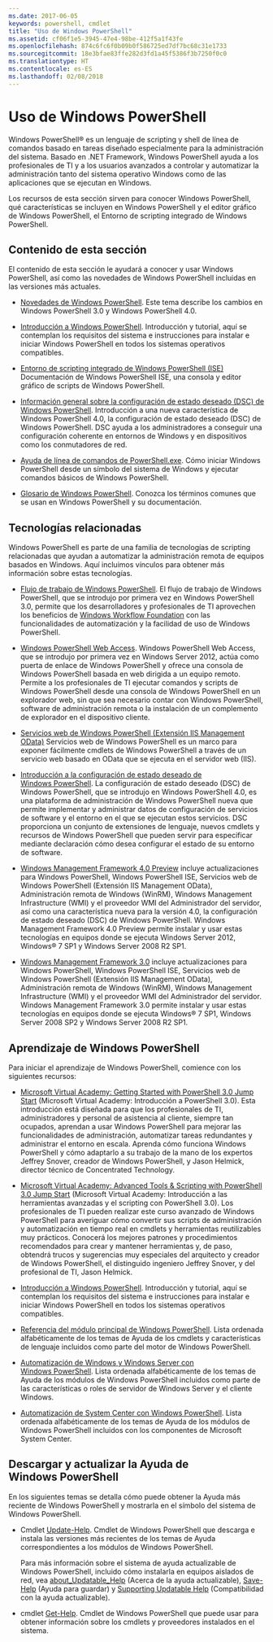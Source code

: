 ```yaml
---
ms.date: 2017-06-05
keywords: powershell, cmdlet
title: "Uso de Windows PowerShell"
ms.assetid: cf06f1e5-3945-47e4-98be-412f5a1f43fe
ms.openlocfilehash: 874c6fc6f0b09b0f586725ed7df7bc68c31e1733
ms.sourcegitcommit: 18e3bfae83ffe282d3fd1a45f5386f3b7250f0c0
ms.translationtype: HT
ms.contentlocale: es-ES
ms.lasthandoff: 02/08/2018
---
```

# <a name="using-windows-powershell"></a>Uso de Windows PowerShell
Windows PowerShell® es un lenguaje de scripting y shell de línea de comandos basado en tareas diseñado especialmente para la administración del sistema. Basado en .NET Framework, Windows PowerShell ayuda a los profesionales de TI y a los usuarios avanzados a controlar y automatizar la administración tanto del sistema operativo Windows como de las aplicaciones que se ejecutan en Windows.

Los recursos de esta sección sirven para conocer Windows PowerShell, qué características se incluyen en Windows PowerShell y el editor gráfico de Windows PowerShell, el Entorno de scripting integrado de Windows PowerShell.

## <a name="whats-in-this-section"></a>Contenido de esta sección
El contenido de esta sección le ayudará a conocer y usar Windows PowerShell, así como las novedades de Windows PowerShell incluidas en las versiones más actuales.

- [Novedades de Windows PowerShell](../../whats-new/What-s-New-in-Windows-PowerShell-50.md). Este tema describe los cambios en Windows PowerShell 3.0 y Windows PowerShell 4.0.

- [Introducción a Windows PowerShell](../Getting-Started-with-Windows-PowerShell.md). Introducción y tutorial, aquí se contemplan los requisitos del sistema e instrucciones para instalar e iniciar Windows PowerShell en todos los sistemas operativos compatibles.

- [Entorno de scripting integrado de Windows PowerShell &#40;ISE&#41;](Windows-PowerShell-Integrated-Scripting-Environment--ISE-.md) Documentación de Windows PowerShell ISE, una consola y editor gráfico de scripts de Windows PowerShell.

- [Información general sobre la configuración de estado deseado (DSC) de Windows PowerShell](https://technet.microsoft.com/en-us/library/04c9e716-822c-40f0-8fdf-f2dda8abd888). Introducción a una nueva característica de Windows PowerShell 4.0, la configuración de estado deseado (DSC) de Windows PowerShell. DSC ayuda a los administradores a conseguir una configuración coherente en entornos de Windows y en dispositivos como los conmutadores de red.

- [Ayuda de línea de comandos de PowerShell.exe](../../core-powershell/console/PowerShell.exe-Command-Line-Help.md). Cómo iniciar Windows PowerShell desde un símbolo del sistema de Windows y ejecutar comandos básicos de Windows PowerShell.

- [Glosario de Windows PowerShell](../../Windows-PowerShell-Glossary.md). Conozca los términos comunes que se usan en Windows PowerShell y su documentación.

## <a name="related-technologies"></a>Tecnologías relacionadas
Windows PowerShell es parte de una familia de tecnologías de scripting relacionadas que ayudan a automatizar la administración remota de equipos basados en Windows. Aquí incluimos vínculos para obtener más información sobre estas tecnologías.

- [Flujo de trabajo de Windows PowerShell](http://technet.microsoft.com/library/jj134242.aspx). El flujo de trabajo de Windows PowerShell, que se introdujo por primera vez en Windows PowerShell 3.0, permite que los desarrolladores y profesionales de TI aprovechen los beneficios de [Windows Workflow Foundation](http://msdn.microsoft.com/library/ee342461.aspx) con las funcionalidades de automatización y la facilidad de uso de Windows PowerShell.

- [Windows PowerShell Web Access](http://technet.microsoft.com/library/hh831611.aspx). Windows PowerShell Web Access, que se introdujo por primera vez en Windows Server 2012, actúa como puerta de enlace de Windows PowerShell y ofrece una consola de Windows PowerShell basada en web dirigida a un equipo remoto. Permite a los profesionales de TI ejecutar comandos y scripts de Windows PowerShell desde una consola de Windows PowerShell en un explorador web, sin que sea necesario contar con Windows PowerShell, software de administración remota o la instalación de un complemento de explorador en el dispositivo cliente.

- [Servicios web de Windows PowerShell (Extensión IIS Management OData)](http://msdn.microsoft.com/library/windows/desktop/hh880865.aspx) Servicios web de Windows PowerShell es un marco para exponer fácilmente cmdlets de Windows PowerShell a través de un servicio web basado en OData que se ejecuta en el servidor web (IIS).

- [Introducción a la configuración de estado deseado de Windows PowerShell](https://technet.microsoft.com/en-us/library/c134aa32-b085-4656-9a89-955d8ff768d0). La configuración de estado deseado (DSC) de Windows PowerShell, que se introdujo en Windows PowerShell 4.0, es una plataforma de administración de Windows PowerShell nueva que permite implementar y administrar datos de configuración de servicios de software y el entorno en el que se ejecutan estos servicios. DSC proporciona un conjunto de extensiones de lenguaje, nuevos cmdlets y recursos de Windows PowerShell que pueden servir para especificar mediante declaración cómo desea configurar el estado de su entorno de software.

- [Windows Management Framework 4.0 Preview](http://go.microsoft.com/fwlink/?LinkID=293881) incluye actualizaciones para Windows PowerShell, Windows PowerShell ISE, Servicios web de Windows PowerShell (Extensión IIS Management OData), Administración remota de Windows (WinRM), Windows Management Infrastructure (WMI) y el proveedor WMI del Administrador del servidor, así como una característica nueva para la versión 4.0, la configuración de estado deseado (DSC) de Windows PowerShell. Windows Management Framework 4.0 Preview permite instalar y usar estas tecnologías en equipos donde se ejecuta Windows Server 2012, Windows® 7 SP1 y Windows Server 2008 R2 SP1.

- [Windows Management Framework 3.0](http://www.microsoft.com/download/details.aspx?id=34595) incluye actualizaciones para Windows PowerShell, Windows PowerShell ISE, Servicios web de Windows PowerShell (Extensión IIS Management OData), Administración remota de Windows (WinRM), Windows Management Infrastructure (WMI) y el proveedor WMI del Administrador del servidor. Windows Management Framework 3.0 permite instalar y usar estas tecnologías en equipos donde se ejecuta Windows® 7 SP1, Windows Server 2008 SP2 y Windows Server 2008 R2 SP1.

## <a name="learning-windows-powershell"></a>Aprendizaje de Windows PowerShell
Para iniciar el aprendizaje de Windows PowerShell, comience con los siguientes recursos:

- [Microsoft Virtual Academy: Getting Started with PowerShell 3.0 Jump Start](https://mva.microsoft.com/en-us/training-courses/getting-started-with-powershell-3-0-jump-start-8276) (Microsoft Virtual Academy: Introducción a PowerShell 3.0). Esta introducción está diseñada para que los profesionales de TI, administradores y personal de asistencia al cliente, siempre tan ocupados, aprendan a usar Windows PowerShell para mejorar las funcionalidades de administración, automatizar tareas redundantes y administrar el entorno en escala. Aprenda cómo funciona Windows PowerShell y cómo adaptarlo a su trabajo de la mano de los expertos Jeffrey Snover, creador de Windows PowerShell, y Jason Helmick, director técnico de Concentrated Technology.

- [Microsoft Virtual Academy: Advanced Tools & Scripting with PowerShell 3.0 Jump Start](https://mva.microsoft.com/en-US/training-courses/advanced-tools-scripting-with-powershell-30-jump-start-8277) (Microsoft Virtual Academy: Introducción a las herramientas avanzadas y el scripting con PowerShell 3.0). Los profesionales de TI pueden realizar este curso avanzado de Windows PowerShell para averiguar cómo convertir sus scripts de administración y automatización en tiempo real en cmdlets y herramientas reutilizables muy prácticos. Conocerá los mejores patrones y procedimientos recomendados para crear y mantener herramientas y, de paso, obtendrá trucos y sugerencias muy especiales del arquitecto y creador de Windows PowerShell, el distinguido ingeniero Jeffrey Snover, y del profesional de TI, Jason Helmick.

- [Introducción a Windows PowerShell](../Getting-Started-with-Windows-PowerShell.md). Introducción y tutorial, aquí se contemplan los requisitos del sistema e instrucciones para instalar e iniciar Windows PowerShell en todos los sistemas operativos compatibles.

- [Referencia del módulo principal de Windows PowerShell](http://technet.microsoft.com/library/hh847741(v=wps.630).aspx). Lista ordenada alfabéticamente de los temas de Ayuda de los cmdlets y características de lenguaje incluidos como parte del motor de Windows PowerShell.

- [Automatización de Windows y Windows Server con Windows PowerShell](http://technet.microsoft.com/library/dn249523.aspx). Lista ordenada alfabéticamente de los temas de Ayuda de los módulos de Windows PowerShell incluidos como parte de las características o roles de servidor de Windows Server y el cliente Windows.

- [Automatización de System Center con Windows PowerShell](https://technet.microsoft.com/en-us/library/mt156962.aspx). Lista ordenada alfabéticamente de los temas de Ayuda de los módulos de Windows PowerShell incluidos con los componentes de Microsoft System Center.

## <a name="downloading-and-updating-windows-powershell-help"></a>Descargar y actualizar la Ayuda de Windows PowerShell
En los siguientes temas se detalla cómo puede obtener la Ayuda más reciente de Windows PowerShell y mostrarla en el símbolo del sistema de Windows PowerShell.

- Cmdlet [Update-Help](http://technet.microsoft.com/library/hh849720.aspx). Cmdlet de Windows PowerShell que descarga e instala las versiones más recientes de los temas de Ayuda correspondientes a los módulos de Windows PowerShell.

    Para más información sobre el sistema de ayuda actualizable de Windows PowerShell, incluido cómo instalarla en equipos aislados de red, vea [about_Updatable_Help](http://technet.microsoft.com/library/hh847735.aspx) (Acerca de la ayuda actualizable), [Save-Help](http://technet.microsoft.com/library/hh849724.aspx) (Ayuda para guardar) y [Supporting Updatable Help](http://msdn.microsoft.com/library/hh852754.aspx) (Compatibilidad con la ayuda actualizable).

- cmdlet [Get-Help](http://technet.microsoft.com/library/hh849696(v=wps.630).aspx). Cmdlet de Windows PowerShell que puede usar para obtener información sobre los cmdlets y proveedores instalados en el sistema.
